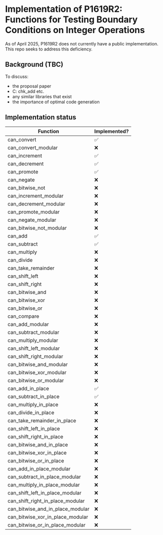 # Implementation of P1619R2: Functions for Testing Boundary Conditions on Integer Operations
As of April 2025, P1619R2 does not currently have a public implementation. This repo seeks to address this deficiency.

## Background (TBC)
To discuss:
- the proposal paper
- C: chk_add etc.
- any similar libraries that exist
- the importance of optimal code generation

## Implementation status

| Function | Implemented? |
| -------- | ------------ |
| can_convert | ✅ |
| can_convert_modular | ❌ |
| can_increment | ✅ |
| can_decrement | ✅ |
| can_promote | ✅ |
| can_negate | ❌ |
| can_bitwise_not | ❌ |
| can_increment_modular | ❌ |
| can_decrement_modular | ❌ |
| can_promote_modular | ❌ |
| can_negate_modular | ❌ |
| can_bitwise_not_modular | ❌ |
| can_add | ✅ |
| can_subtract | ✅ |
| can_multiply | ❌ |
| can_divide | ❌ |
| can_take_remainder | ❌ |
| can_shift_left | ❌ |
| can_shift_right | ❌ |
| can_bitwise_and | ❌ |
| can_bitwise_xor | ❌ |
| can_bitwise_or | ❌ |
| can_compare | ❌ |
| can_add_modular | ❌ |
| can_subtract_modular | ❌ |
| can_multiply_modular | ❌ |
| can_shift_left_modular | ❌ |
| can_shift_right_modular | ❌ |
| can_bitwise_and_modular | ❌ |
| can_bitwise_xor_modular | ❌ |
| can_bitwise_or_modular | ❌ |
| can_add_in_place | ✅ |
| can_subtract_in_place | ✅ |
| can_multiply_in_place | ❌ |
| can_divide_in_place | ❌ |
| can_take_remainder_in_place | ❌ |
| can_shift_left_in_place | ❌ |
| can_shift_right_in_place | ❌ |
| can_bitwise_and_in_place | ❌ |
| can_bitwise_xor_in_place | ❌ |
| can_bitwise_or_in_place | ❌ |
| can_add_in_place_modular | ❌ |
| can_subtract_in_place_modular | ❌ |
| can_multiply_in_place_modular | ❌ |
| can_shift_left_in_place_modular | ❌ |
| can_shift_right_in_place_modular | ❌ |
| can_bitwise_and_in_place_modular | ❌ |
| can_bitwise_xor_in_place_modular | ❌ |
| can_bitwise_or_in_place_modular | ❌ |
